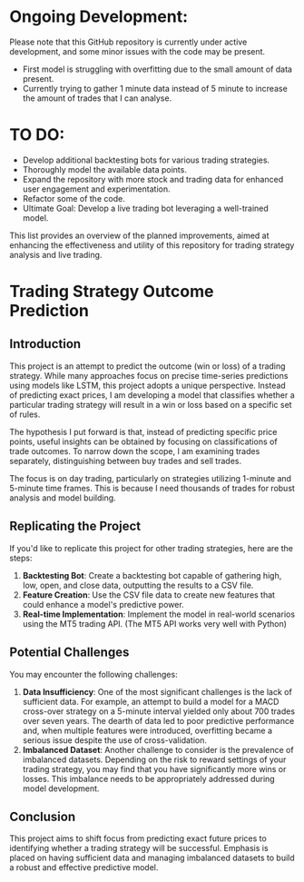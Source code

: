# Ongoing Development:
Please note that this GitHub repository is currently under active development, and some minor issues with the code may be present.
- First model is struggling with overfitting due to the small amount of data present. 
- Currently trying to gather 1 minute data instead of 5 minute to increase the amount of trades that I can analyse. 

# TO DO:
- Develop additional backtesting bots for various trading strategies.
- Thoroughly model the available data points.
- Expand the repository with more stock and trading data for enhanced user engagement and experimentation.
- Refactor some of the code.
- Ultimate Goal: Develop a live trading bot leveraging a well-trained model.

This list provides an overview of the planned improvements, aimed at enhancing the effectiveness and utility of this repository for trading strategy analysis and live trading.

# Trading Strategy Outcome Prediction

## Introduction
This project is an attempt to predict the outcome (win or loss) of a trading strategy. While many approaches focus on precise time-series predictions using models like LSTM, this project adopts a unique perspective. Instead of predicting exact prices, I am developing a model that classifies whether a particular trading strategy will result in a win or loss based on a specific set of rules.

The hypothesis I put forward is that, instead of predicting specific price points, useful insights can be obtained by focusing on classifications of trade outcomes. To narrow down the scope, I am examining trades separately, distinguishing between buy trades and sell trades.

The focus is on day trading, particularly on strategies utilizing 1-minute and 5-minute time frames. This is because I need thousands of trades for robust analysis and model building.

## Replicating the Project

If you'd like to replicate this project for other trading strategies, here are the steps:

1. **Backtesting Bot**: Create a backtesting bot capable of gathering high, low, open, and close data, outputting the results to a CSV file.
2. **Feature Creation**: Use the CSV file data to create new features that could enhance a model's predictive power.
3. **Real-time Implementation**: Implement the model in real-world scenarios using the MT5 trading API. (The MT5 API works very well with Python)

## Potential Challenges

You may encounter the following challenges:

1. **Data Insufficiency**: One of the most significant challenges is the lack of sufficient data. For example, an attempt to build a model for a MACD cross-over strategy on a 5-minute interval yielded only about 700 trades over seven years. The dearth of data led to poor predictive performance and, when multiple features were introduced, overfitting became a serious issue despite the use of cross-validation.
2. **Imbalanced Dataset**: Another challenge to consider is the prevalence of imbalanced datasets. Depending on the risk to reward settings of your trading strategy, you may find that you have significantly more wins or losses. This imbalance needs to be appropriately addressed during model development.

## Conclusion

This project aims to shift focus from predicting exact future prices to identifying whether a trading strategy will be successful. Emphasis is placed on having sufficient data and managing imbalanced datasets to build a robust and effective predictive model.
